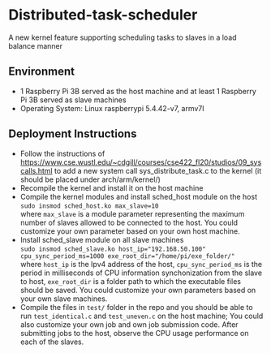 # Distributed-task-scheduler
A new kernel feature supporting scheduling tasks to slaves in a load balance manner

## Environment
* 1 Raspberry Pi 3B served as the host machine and at least 1 Raspberry Pi 3B served as slave machines
* Operating System: Linux raspberrypi 5.4.42-v7, armv7l

## Deployment Instructions
* Follow the instructions of https://www.cse.wustl.edu/~cdgill/courses/cse422_fl20/studios/09_syscalls.html to add a new system call sys_distribute_task.c to the kernel (it should be placed under arch/arm/kernel/)
* Recompile the kernel and install it on the host machine
* Compile the kernel modules and install sched_host module on the host   
`sudo insmod sched_host.ko max_slave=10`    
where `max_slave` is a module parameter representing the maximum number of slaves allowed to be connected to the host. You could customize your own parameter based on your own host machine.
* Install sched_slave module on all slave machines  
`sudo insmod sched_slave.ko host_ip="192.168.50.100" cpu_sync_period_ms=1000 exe_root_dir="/home/pi/exe_folder/"`  
where `host_ip` is the Ipv4 address of the host, `cpu_sync_period_ms` is the period in milliseconds of CPU information synchonization from the slave to host, `exe_root_dir` is a folder path to which the executable files should be saved. You could customize your own parameters based on your own slave machines.
* Compile the files in `test/` folder in the repo and you should be able to run `test_identical.c` and `test_uneven.c` on the host machine; You could also customize your own job and own job submission code. After submitting jobs to the host, observe the CPU usage performance on each of the slaves.